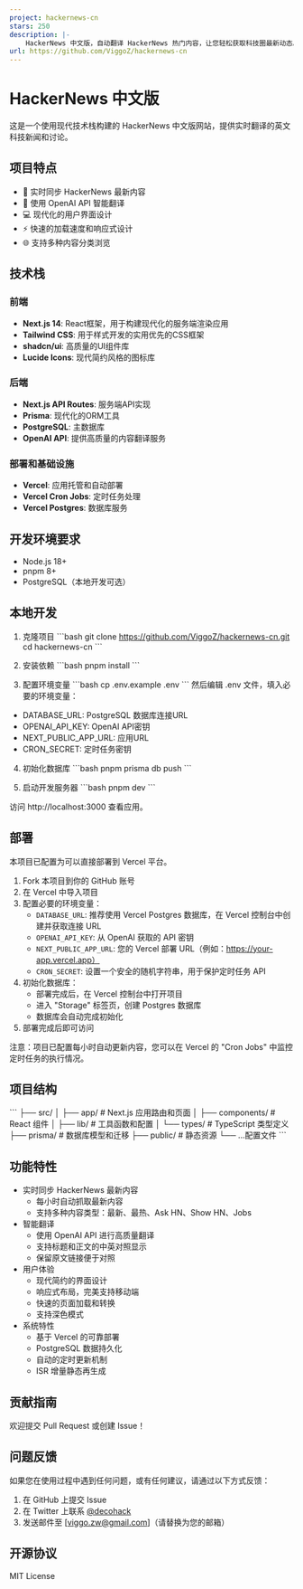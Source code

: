 ```yaml
---
project: hackernews-cn
stars: 250
description: |-
    HackerNews 中文版，自动翻译 HackerNews 热门内容，让您轻松获取科技圈最新动态。包含热门文章、最新资讯、问答讨论、项目展示等多种内容。
url: https://github.com/ViggoZ/hackernews-cn
---
```


# HackerNews 中文版

这是一个使用现代技术栈构建的 HackerNews 中文版网站，提供实时翻译的英文科技新闻和讨论。

## 项目特点

- 🚀 实时同步 HackerNews 最新内容
- 🤖 使用 OpenAI API 智能翻译
- 💻 现代化的用户界面设计
- ⚡ 快速的加载速度和响应式设计
- 🌐 支持多种内容分类浏览

## 技术栈

### 前端
- **Next.js 14**: React框架，用于构建现代化的服务端渲染应用
- **Tailwind CSS**: 用于样式开发的实用优先的CSS框架
- **shadcn/ui**: 高质量的UI组件库
- **Lucide Icons**: 现代简约风格的图标库

### 后端
- **Next.js API Routes**: 服务端API实现
- **Prisma**: 现代化的ORM工具
- **PostgreSQL**: 主数据库
- **OpenAI API**: 提供高质量的内容翻译服务

### 部署和基础设施
- **Vercel**: 应用托管和自动部署
- **Vercel Cron Jobs**: 定时任务处理
- **Vercel Postgres**: 数据库服务

## 开发环境要求

- Node.js 18+
- pnpm 8+
- PostgreSQL（本地开发可选）

## 本地开发

1. 克隆项目
\`\`\`bash
git clone https://github.com/ViggoZ/hackernews-cn.git
cd hackernews-cn
\`\`\`

2. 安装依赖
\`\`\`bash
pnpm install
\`\`\`

3. 配置环境变量
\`\`\`bash
cp .env.example .env
\`\`\`
然后编辑 .env 文件，填入必要的环境变量：
- DATABASE_URL: PostgreSQL 数据库连接URL
- OPENAI_API_KEY: OpenAI API密钥
- NEXT_PUBLIC_APP_URL: 应用URL
- CRON_SECRET: 定时任务密钥

4. 初始化数据库
\`\`\`bash
pnpm prisma db push
\`\`\`

5. 启动开发服务器
\`\`\`bash
pnpm dev
\`\`\`

访问 http://localhost:3000 查看应用。

## 部署

本项目已配置为可以直接部署到 Vercel 平台。

1. Fork 本项目到你的 GitHub 账号
2. 在 Vercel 中导入项目
3. 配置必要的环境变量：
   - `DATABASE_URL`: 推荐使用 Vercel Postgres 数据库，在 Vercel 控制台中创建并获取连接 URL
   - `OPENAI_API_KEY`: 从 OpenAI 获取的 API 密钥
   - `NEXT_PUBLIC_APP_URL`: 您的 Vercel 部署 URL（例如：https://your-app.vercel.app）
   - `CRON_SECRET`: 设置一个安全的随机字符串，用于保护定时任务 API
4. 初始化数据库：
   - 部署完成后，在 Vercel 控制台中打开项目
   - 进入 "Storage" 标签页，创建 Postgres 数据库
   - 数据库会自动完成初始化
5. 部署完成后即可访问

注意：项目已配置每小时自动更新内容，您可以在 Vercel 的 "Cron Jobs" 中监控定时任务的执行情况。

## 项目结构

\`\`\`
├── src/
│   ├── app/          # Next.js 应用路由和页面
│   ├── components/   # React 组件
│   ├── lib/         # 工具函数和配置
│   └── types/       # TypeScript 类型定义
├── prisma/          # 数据库模型和迁移
├── public/          # 静态资源
└── ...配置文件
\`\`\`

## 功能特性

- 实时同步 HackerNews 最新内容
  - 每小时自动抓取最新内容
  - 支持多种内容类型：最新、最热、Ask HN、Show HN、Jobs
- 智能翻译
  - 使用 OpenAI API 进行高质量翻译
  - 支持标题和正文的中英对照显示
  - 保留原文链接便于对照
- 用户体验
  - 现代简约的界面设计
  - 响应式布局，完美支持移动端
  - 快速的页面加载和转换
  - 支持深色模式
- 系统特性
  - 基于 Vercel 的可靠部署
  - PostgreSQL 数据持久化
  - 自动的定时更新机制
  - ISR 增量静态再生成

## 贡献指南

欢迎提交 Pull Request 或创建 Issue！

## 问题反馈

如果您在使用过程中遇到任何问题，或有任何建议，请通过以下方式反馈：

1. 在 GitHub 上提交 Issue
2. 在 Twitter 上联系 [@decohack](https://twitter.com/decohack)
3. 发送邮件至 [viggo.zw@gmail.com]（请替换为您的邮箱）

## 开源协议

MIT License

